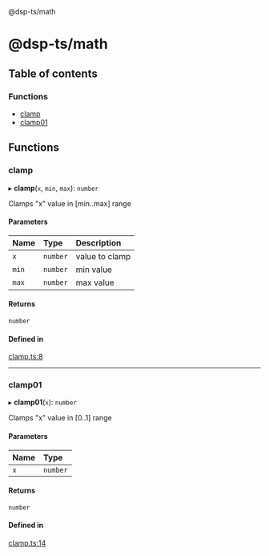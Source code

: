 @dsp-ts/math

# @dsp-ts/math

## Table of contents

### Functions

- [clamp](API.md#clamp)
- [clamp01](API.md#clamp01)

## Functions

### clamp

▸ **clamp**(`x`, `min`, `max`): `number`

Clamps "x" value in [min..max] range

#### Parameters

| Name | Type | Description |
| :------ | :------ | :------ |
| `x` | `number` | value to clamp |
| `min` | `number` | min value |
| `max` | `number` | max value |

#### Returns

`number`

#### Defined in

[clamp.ts:8](https://github.com/satelllte/dsp-ts-math/blob/bec9873/packages/math/src/clamp.ts#L8)

___

### clamp01

▸ **clamp01**(`x`): `number`

Clamps "x" value in [0..1] range

#### Parameters

| Name | Type |
| :------ | :------ |
| `x` | `number` |

#### Returns

`number`

#### Defined in

[clamp.ts:14](https://github.com/satelllte/dsp-ts-math/blob/bec9873/packages/math/src/clamp.ts#L14)
